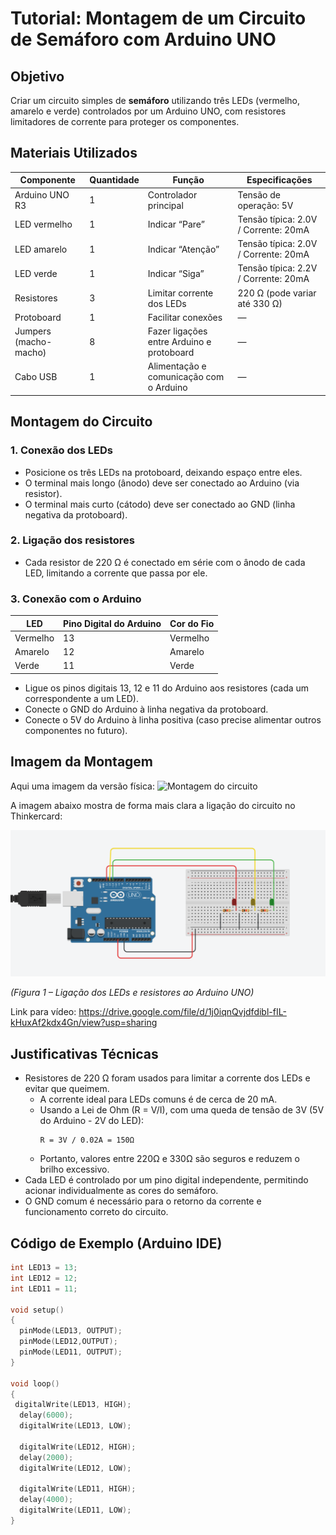 # Tutorial: Montagem de um Circuito de Semáforo com Arduino UNO

## Objetivo
Criar um circuito simples de **semáforo** utilizando três LEDs (vermelho, amarelo e verde) controlados por um Arduino UNO, com resistores limitadores de corrente para proteger os componentes.



## Materiais Utilizados

| **Componente**     | **Quantidade** | **Função** | **Especificações** |
|--------------------|----------------|-------------|--------------------|
| Arduino UNO R3     | 1              | Controlador principal | Tensão de operação: 5V |
| LED vermelho        | 1              | Indicar “Pare” | Tensão típica: 2.0V / Corrente: 20mA |
| LED amarelo         | 1              | Indicar “Atenção” | Tensão típica: 2.0V / Corrente: 20mA |
| LED verde           | 1              | Indicar “Siga” | Tensão típica: 2.2V / Corrente: 20mA |
| Resistores          | 3              | Limitar corrente dos LEDs | 220 Ω (pode variar até 330 Ω) |
| Protoboard          | 1              | Facilitar conexões | — |
| Jumpers (macho-macho) | 8          | Fazer ligações entre Arduino e protoboard | — |
| Cabo USB            | 1              | Alimentação e comunicação com o Arduino | — |



## Montagem do Circuito

### 1. Conexão dos LEDs
- Posicione os três LEDs na protoboard, deixando espaço entre eles.  
- O terminal mais longo (ânodo) deve ser conectado ao Arduino (via resistor).  
- O terminal mais curto (cátodo) deve ser conectado ao GND (linha negativa da protoboard).

### 2. Ligação dos resistores
- Cada resistor de 220 Ω é conectado em série com o ânodo de cada LED, limitando a corrente que passa por ele.

### 3. Conexão com o Arduino
| **LED** | **Pino Digital do Arduino** | **Cor do Fio** |
|----------|-----------------------------|----------------|
| Vermelho | 13| Vermelho |
| Amarelo  | 12 | Amarelo | 
| Verde    | 11 | Verde | 


- Ligue os pinos digitais 13, 12 e 11 do Arduino aos resistores (cada um correspondente a um LED).  
- Conecte o GND do Arduino à linha negativa da protoboard.  
- Conecte o 5V do Arduino à linha positiva (caso precise alimentar outros componentes no futuro).



## Imagem da Montagem
Aqui uma imagem da versão física: 
![Montagem do circuito](fisico.HEIC)

A imagem abaixo mostra de forma mais clara a ligação do circuito no Thinkercard:

![Montagem do circuito](sinal.png)

*(Figura 1 – Ligação dos LEDs e resistores ao Arduino UNO)*

Link para vídeo: https://drive.google.com/file/d/1j0iqnQvjdfdibl-fIL-kHuxAf2kdx4Gn/view?usp=sharing 

## Justificativas Técnicas

- Resistores de 220 Ω foram usados para limitar a corrente dos LEDs e evitar que queimem.  
  - A corrente ideal para LEDs comuns é de cerca de 20 mA.  
  - Usando a Lei de Ohm (R = V/I), com uma queda de tensão de 3V (5V do Arduino - 2V do LED):  
    ```
    R = 3V / 0.02A = 150Ω
    ```
  - Portanto, valores entre 220Ω e 330Ω são seguros e reduzem o brilho excessivo.
- Cada LED é controlado por um pino digital independente, permitindo acionar individualmente as cores do semáforo.
- O GND comum é necessário para o retorno da corrente e funcionamento correto do circuito.


## Código de Exemplo (Arduino IDE)

```cpp
int LED13 = 13;
int LED12 = 12;
int LED11 = 11;
  
void setup()
{
  pinMode(LED13, OUTPUT);
  pinMode(LED12,OUTPUT);
  pinMode(LED11, OUTPUT);
}

void loop()
{
 digitalWrite(LED13, HIGH);
  delay(6000);
  digitalWrite(LED13, LOW);

  digitalWrite(LED12, HIGH);
  delay(2000);
  digitalWrite(LED12, LOW);

  digitalWrite(LED11, HIGH);
  delay(4000);
  digitalWrite(LED11, LOW);
}

